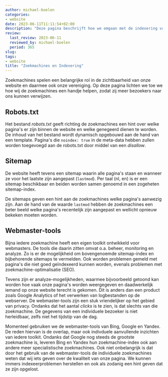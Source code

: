 ```yaml
---
author: michael-boelen
categories:
- website
date: 2023-06-11T11:11:54+02:00
description: "Deze pagina beschrijft hoe we omgaan met de indexering van de content van onze website, zoekmachines en bijbehorende webmaster-tools."
review:
  last_review: 2023-06-11
  reviewed_by: michael-boelen
  period: 365
slug:
tags:
- website
title: "Zoekmachines en Indexering"
---
```


Zoekmachines spelen een belangrijke rol in de zichtbaarheid van onze website en daarmee ook onze vereniging. Op deze pagina lichten we toe we hoe wij de zoekmachines een handje helpen, zodat zij meer bezoekers naar ons kunnen verwijzen.

## Robots.txt

Het bestand *robots.txt* geeft richting de zoekmachines een hint over welke pagina's er zijn binnen de website en welke genegeerd dienen te worden. De inhoud van het bestand wordt dynamisch opgebouwd aan de hand van een template. Pagina's die `noindex: true` in de meta-data hebben zullen worden toegevoegd aan de robots.txt door middel van een *disallow*.

## Sitemap

De website heeft tevens een sitemap waarin alle pagina's staan en wanneer ze voor het laatste zijn aangepast (`lastmod`). Per taal (nl, en) is er een sitemap beschikbaar en beiden worden samen genoemd in een zogeheten sitemap-index.

De sitemaps geven een hint aan de zoekmachines welke pagina's aanwezig zijn. Aan de hand van de waarde `lastmod` hebben de zoekmachines een beter beeld welke pagina's recentelijk zijn aangepast en wellicht opnieuw bekeken moeten worden.

## Webmaster-tools

Bijna iedere zoekmachine heeft een eigen toolkit ontwikkeld voor webmasters. De tools die daarin zitten omvat o.a. beheer, monitoring en analyze. Zo is er de mogelijkheid om bovengenoemde sitemap-index en bijbehorende sitemaps te vermelden. Ook worden problemen gemeld met pagina's die niet goed geïndexeerd kunnen worden, evenals problemen met zoekmachine-optimalisatie (SEO).

Tevens zijn er analyze-mogelijkheden, waarmee bijvoorbeeld getoond kan worden hoe vaak onze pagina's worden weergegeven en daadwerkelijk iemand op onze website terecht is gekomen. Dit is anders dan een product zoals Google Analytics of het verwerken van logbestanden op de webserver. De webmaster-tools zijn een stuk vriendelijker op het gebied van privacy. Ondanks dat het aantal *clicks* is te zien, is dat slechts van die zoekmachine. De gegevens van een individuele bezoeker is niet herleidbaar, zelfs niet het tijdstip van de dag.

Momenteel gebruiken we de webmaster-tools van Bing, Google en Yandex. De reden hiervan is de overlap, maar ook indivduele aanvullende inzichten van iedere toolkit. Ondanks dat Google nog steeds de grootste zoekmachine is, leveren Bing en Yandex hun zoekmachine-index ook aan andere meer specialistische zoekmachines. Ook niet onbelangrijk is dat door het gebruik van de webmaster-tools de individuele zoekmachines weten dat wij iets geven over de kwaliteit van onze pagina. We kunnen immers indexeerproblemen herstellen en ook als zodanig een hint geven dat ze zijn opgelost.

